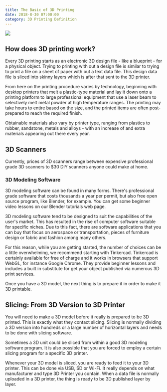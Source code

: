 ```yaml
---
title: The Basic of 3D Printing
date: 2018-8-30 07:00:00
category: 3D Printing Definition
---
```


![](/img/1.jpg)

## How does 3D printing work?

Every 3D printing starts as an electronic 3D design file - like a blueprint - for a physical object. Trying to printing with out a design file is similar to trying to print a file on a sheet of paper with out a text data file. This design data file is sliced into skinny layers which is after that sent to the 3D printer.

<!-- more -->

From here on the printing procedure varies by technology, beginning with desktop printers that melt a plastic-type material and lay it down onto a printing platform to large professional equipment that use a laser beam to selectively melt metal powder at high temperature ranges. The printing may take hours to entire based on the size, and the printed items are often post-prepared to reach the required finish.

Obtainable materials also vary by printer type, ranging from plastics to rubber, sandstone, metals and alloys - with an increase of and extra materials appearing out there every year.

## 3D Scanners

Currently, prices of 3D scanners range between expensive professional grade 3D scanners to $30 DIY scanners anyone could make at home.

### 3D Modeling Software

3D modeling software can be found in many forms. There's professional grade software that costs thousands a year per permit, but also free open source program, like Blender, for example. You can get some beginner video lessons on our Blender tutorials web page.

3D modeling software tend to be designed to suit the capabilities of the user's market. This has resulted in the rise of computer software suitable for specific niches. Due to this fact, there are software applications that you can buy that focus on aerospace or transportation, pieces of furniture design or fabric and fashion among many others.

For this reason, while you are getting started, the number of choices can be a little overwhelming, we recommend starting with Tinkercad. Tinkercad is certainly available for free of charge and it works in browsers that support WebGL, for instance Google Chrome. They provide beginner lessons and includes a built in substitute for get your object published via numerous 3D print services.

Once you have a 3D model, the next thing is to prepare it in order to make it 3D printable.

## Slicing: From 3D Version to 3D Printer

You will need to make a 3D model before it really is prepared to be 3D printed. This is exactly what they contact slicing. Slicing is normally dividing a 3D version into hundreds or a large number of horizontal layers and needs to be done with slicing software.

Sometimes a 3D unit could be sliced from within a good 3D modeling software program. It is also possible that you are forced to employ a certain slicing program for a specific 3D printer.

Whenever your 3D model is sliced, you are ready to feed it to your 3D printer. This can be done via USB, SD or Wi-Fi. It really depends on what manufacturer and type 3D Printer you contain. When a data file is normally uploaded in a 3D printer, the thing is ready to be 3D published layer by layer.